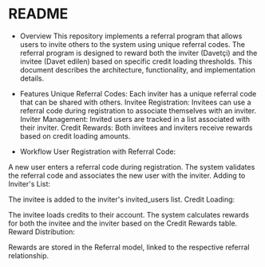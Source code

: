 # README

* Overview
This repository implements a referral program that allows users to invite others to the system using unique referral codes. The referral program is designed to reward both the inviter (Davetçi) and the invitee (Davet edilen) based on specific credit loading thresholds. This document describes the architecture, functionality, and implementation details.

* Features
Unique Referral Codes: Each inviter has a unique referral code that can be shared with others.
Invitee Registration: Invitees can use a referral code during registration to associate themselves with an inviter.
Inviter Management: Invited users are tracked in a list associated with their inviter.
Credit Rewards: Both invitees and inviters receive rewards based on credit loading amounts.

* Workflow
User Registration with Referral Code:

A new user enters a referral code during registration.
The system validates the referral code and associates the new user with the inviter.
Adding to Inviter's List:

The invitee is added to the inviter's invited_users list.
Credit Loading:

The invitee loads credits to their account.
The system calculates rewards for both the invitee and the inviter based on the Credit Rewards table.
Reward Distribution:

Rewards are stored in the Referral model, linked to the respective referral relationship.